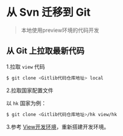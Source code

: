 # 从 Svn 迁移到 Git

> 本地使用preview环境的代码开发

## 从 Git 上拉取最新代码

1.拉取 `view` 代码
```sh
$ git clone <Gitlib代码仓库地址> local
```

2.拉取国家配置文件

以 `hk` 国家为例：
```sh
$ git clone <Gitlib代码仓库地址>/hk view/hk
```

3.参考 [View开发环境](/view/)，重新搭建开发环境。